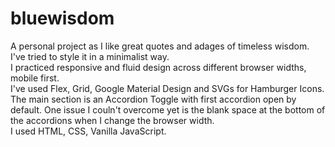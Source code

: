 # bluewisdom
A personal project as I like great quotes and adages of timeless wisdom.  
I've tried to style it in a minimalist way.  
I practiced responsive and fluid design across different browser widths, mobile first.  
I've used Flex, Grid, Google Material Design and SVGs for Hamburger Icons.  
The main section is an Accordion Toggle with first accordion open by default.
One issue I couln't overcome yet is the blank space at the bottom of the accordions when I change the browser width.  
I used HTML, CSS, Vanilla JavaScript.
